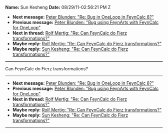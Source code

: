 **Name:** Sun Kesheng
**Date:** 08/29/11-02:56:21 PM Z

  - **Next message:** [Peter Blunden: "Re: Bug in OneLoop in FeynCalc
    8?"](0666.html)
  - **Previous message:** [Peter Blunden: "Bug using FeynArts with
    FeynCalc for OneLoop"](0664.html)
  - **Next in thread:** [Rolf Mertig: "Re: Can FeynCalc do Fierz
    transformations?"](0668.html)
  - **Maybe reply:** [Rolf Mertig: "Re: Can FeynCalc do Fierz
    transformations?"](0668.html)
  - **Maybe reply:** [Sun Kesheng: "Re: Can FeynCalc do Fierz
    transformations?"](0670.html)

-----

Can FeynCalc do Fierz transformations?  

-----

  - **Next message:** [Peter Blunden: "Re: Bug in OneLoop in FeynCalc
    8?"](0666.html)
  - **Previous message:** [Peter Blunden: "Bug using FeynArts with
    FeynCalc for OneLoop"](0664.html)
  - **Next in thread:** [Rolf Mertig: "Re: Can FeynCalc do Fierz
    transformations?"](0668.html)
  - **Maybe reply:** [Rolf Mertig: "Re: Can FeynCalc do Fierz
    transformations?"](0668.html)
  - **Maybe reply:** [Sun Kesheng: "Re: Can FeynCalc do Fierz
    transformations?"](0670.html)

-----

